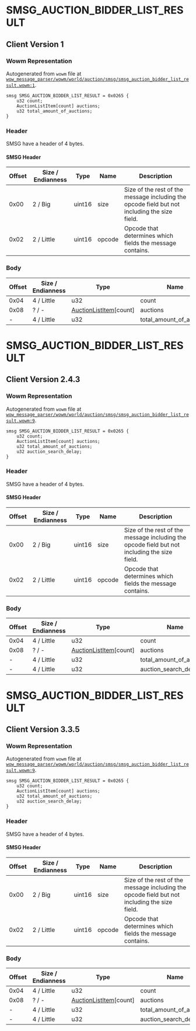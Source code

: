 # SMSG_AUCTION_BIDDER_LIST_RESULT

## Client Version 1

### Wowm Representation

Autogenerated from `wowm` file at [`wow_message_parser/wowm/world/auction/smsg/smsg_auction_bidder_list_result.wowm:1`](https://github.com/gtker/wow_messages/tree/main/wow_message_parser/wowm/world/auction/smsg/smsg_auction_bidder_list_result.wowm#L1).
```rust,ignore
smsg SMSG_AUCTION_BIDDER_LIST_RESULT = 0x0265 {
    u32 count;
    AuctionListItem[count] auctions;
    u32 total_amount_of_auctions;
}
```
### Header

SMSG have a header of 4 bytes.

#### SMSG Header

| Offset | Size / Endianness | Type   | Name   | Description |
| ------ | ----------------- | ------ | ------ | ----------- |
| 0x00   | 2 / Big           | uint16 | size   | Size of the rest of the message including the opcode field but not including the size field.|
| 0x02   | 2 / Little        | uint16 | opcode | Opcode that determines which fields the message contains.|

### Body

| Offset | Size / Endianness | Type | Name | Description | Comment |
| ------ | ----------------- | ---- | ---- | ----------- | ------- |
| 0x04 | 4 / Little | u32 | count |  |  |
| 0x08 | ? / - | [AuctionListItem](auctionlistitem.md)[count] | auctions |  |  |
| - | 4 / Little | u32 | total_amount_of_auctions |  |  |

# SMSG_AUCTION_BIDDER_LIST_RESULT

## Client Version 2.4.3

### Wowm Representation

Autogenerated from `wowm` file at [`wow_message_parser/wowm/world/auction/smsg/smsg_auction_bidder_list_result.wowm:9`](https://github.com/gtker/wow_messages/tree/main/wow_message_parser/wowm/world/auction/smsg/smsg_auction_bidder_list_result.wowm#L9).
```rust,ignore
smsg SMSG_AUCTION_BIDDER_LIST_RESULT = 0x0265 {
    u32 count;
    AuctionListItem[count] auctions;
    u32 total_amount_of_auctions;
    u32 auction_search_delay;
}
```
### Header

SMSG have a header of 4 bytes.

#### SMSG Header

| Offset | Size / Endianness | Type   | Name   | Description |
| ------ | ----------------- | ------ | ------ | ----------- |
| 0x00   | 2 / Big           | uint16 | size   | Size of the rest of the message including the opcode field but not including the size field.|
| 0x02   | 2 / Little        | uint16 | opcode | Opcode that determines which fields the message contains.|

### Body

| Offset | Size / Endianness | Type | Name | Description | Comment |
| ------ | ----------------- | ---- | ---- | ----------- | ------- |
| 0x04 | 4 / Little | u32 | count |  |  |
| 0x08 | ? / - | [AuctionListItem](auctionlistitem.md)[count] | auctions |  |  |
| - | 4 / Little | u32 | total_amount_of_auctions |  |  |
| - | 4 / Little | u32 | auction_search_delay |  |  |

# SMSG_AUCTION_BIDDER_LIST_RESULT

## Client Version 3.3.5

### Wowm Representation

Autogenerated from `wowm` file at [`wow_message_parser/wowm/world/auction/smsg/smsg_auction_bidder_list_result.wowm:9`](https://github.com/gtker/wow_messages/tree/main/wow_message_parser/wowm/world/auction/smsg/smsg_auction_bidder_list_result.wowm#L9).
```rust,ignore
smsg SMSG_AUCTION_BIDDER_LIST_RESULT = 0x0265 {
    u32 count;
    AuctionListItem[count] auctions;
    u32 total_amount_of_auctions;
    u32 auction_search_delay;
}
```
### Header

SMSG have a header of 4 bytes.

#### SMSG Header

| Offset | Size / Endianness | Type   | Name   | Description |
| ------ | ----------------- | ------ | ------ | ----------- |
| 0x00   | 2 / Big           | uint16 | size   | Size of the rest of the message including the opcode field but not including the size field.|
| 0x02   | 2 / Little        | uint16 | opcode | Opcode that determines which fields the message contains.|

### Body

| Offset | Size / Endianness | Type | Name | Description | Comment |
| ------ | ----------------- | ---- | ---- | ----------- | ------- |
| 0x04 | 4 / Little | u32 | count |  |  |
| 0x08 | ? / - | [AuctionListItem](auctionlistitem.md)[count] | auctions |  |  |
| - | 4 / Little | u32 | total_amount_of_auctions |  |  |
| - | 4 / Little | u32 | auction_search_delay |  |  |


